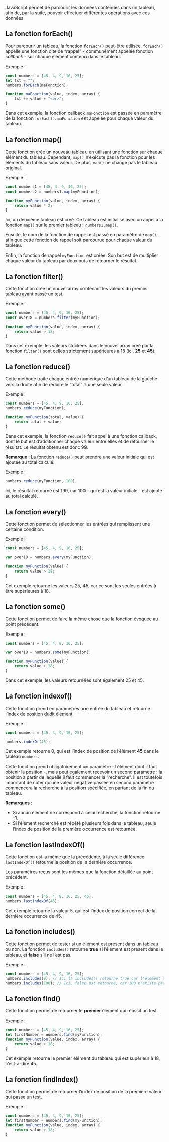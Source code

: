 JavaScript permet de parcourir les données contenues dans un tableau, afin de, par la suite, pouvoir effectuer différentes opérations avec ces données.

## La fonction forEach()

Pour parcourir un tableau, la fonction ```forEach()``` peut-être utilisée. ```forEach()``` appelle une fonction dite de “rappel” - communément appelée fonction *callback* - sur chaque élément contenu dans le tableau.

Exemple :

```js
const numbers = [45, 4, 9, 16, 25];
let txt = "";
numbers.forEach(maFonction);

function maFonction(value, index, array) {
    txt += value + "<br>";
}
```

Dans cet exemple, la fonction callback ```maFonction``` est passée en paramètre de la fonction ```forEach()```. ```maFonction``` est appelée pour chaque valeur du tableau.

## La fonction map()

Cette fonction crée un nouveau tableau en utilisant une fonction sur chaque élément du tableau. Cependant, ```map()``` n’exécute pas la fonction pour les éléments du tableau sans valeur. De plus, ```map()``` ne change pas le tableau original.

Exemple :

```js
const numbers1 = [45, 4, 9, 16, 25];
const numbers2 = numbers1.map(myFunction);

function myFunction(value, index, array) {
    return value * 2;
}
```

Ici, un deuxième tableau est créé. Ce tableau est initialisé avec un appel à la fonction ```map()``` sur le premier tableau : ```numbers1.map()```.

Ensuite, le nom de la fonction de rappel est passé en paramètre de ```map()```, afin que cette fonction de rappel soit parcourue pour chaque valeur du tableau. 

Enfin, la fonction de rappel ```myFunction``` est créée. Son but est de multiplier chaque valeur du tableau par deux puis de retourner le résultat.

## La fonction filter()

Cette fonction crée un nouvel array contenant les valeurs du premier tableau ayant passé un test. 

Exemple :

```js
const numbers = [45, 4, 9, 16, 25];
const over18 = numbers.filter(myFunction);

function myFunction(value, index, array) {
    return value > 18;
}
```

Dans cet exemple, les valeurs stockées dans le nouvel array créé par la fonction ```filter()``` sont celles strictement supérieures à 18 (ici, **25** et **45**).

## La fonction reduce()

Cette méthode traite chaque entrée numérique d’un tableau de la gauche vers la droite afin de réduire le “total” à une seule valeur.

Exemple :

```js
const numbers = [45, 4, 9, 16, 25];
numbers.reduce(myFunction);

function myFunction(total, value) {
    return total + value;
}
```

Dans cet exemple, la fonction ```reduce()``` fait appel à une fonction callback, dont le but est d’additionner chaque valeur entre elles et de retourner le résultat. Le résultat obtenu est donc 99.

__Remarque__ : La fonction ```reduce()``` peut prendre une valeur initiale qui est ajoutée au total calculé. 

Exemple :

```js
numbers.reduce(myFunction, 100);
```

Ici, le résultat retourné est 199, car 100 - qui est la valeur initiale - est ajouté au total calculé.

## La fonction every()

Cette fonction permet de sélectionner les entrées qui remplissent une certaine condition.

Exemple :

```js
const numbers = [45, 4, 9, 16, 25];

var over18 = numbers.every(myFunction);

function myFunction(value) {
	return value > 18;
}
```

Cet exemple retourne les valeurs 25, 45, car ce sont les seules entrées à être supérieures à 18.

## La fonction some()

Cette fonction permet de faire la même chose que la fonction évoquée au point précédent.

Exemple :

```js
const numbers = [45, 4, 9, 16, 25];

var over18 = numbers.some(myFunction);

function myFunction(value) {
	return value > 18;
}
```

Dans cet exemple, les valeurs retournées sont également 25 et 45.

## La fonction indexof()

Cette fonction prend en paramètres une entrée du tableau et retourne l’index de position dudit élément.

Exemple :

```js
const numbers = [45, 4, 9, 16, 25];

numbers.indexOf(45);
```

Cet exemple retourne 0, qui est l’index de position de l’élément **45** dans le tableau ```numbers```.

Cette fonction prend obligatoirement un paramètre - l’élément dont il faut obtenir la position -, mais peut également recevoir un second paramètre : la position à partir de laquelle il faut commencer la “recherche”. Il est toutefois important de noter qu’une valeur négative passée en second paramètre commencera la recherche à la position spécifiée, en partant de la fin du tableau. 

__Remarques__ :

- Si aucun élément ne correspond à celui recherché, la fonction retourne **-1**.
- Si l’élément recherché est répété plusieurs fois dans le tableau, seule l’index de position de la première occurrence est retournée.

## La fonction lastIndexOf()

Cette fonction est la même que la précédente, à la seule différence ```lastIndexOf()``` retourne la position de la dernière occurrence. 

Les paramètres reçus sont les mêmes que la fonction détaillée au point précédent.

Exemple :

```js
const numbers = [45, 4, 9, 16, 25, 45];
numbers.lastIndexOf(45);
```

Cet exemple retourne la valeur 5, qui est l’index de position correct de la dernière occurrence de 45.

## La fonction includes()

Cette fonction permet de tester si un élément est présent dans un tableau ou non. La fonction ```includes()``` retourne **true** si l’élément est présent dans le tableau, et **false** s’il ne l’est pas. 

Exemple :

```js
const numbers = [45, 4, 9, 16, 25];
numbers.includes(9); // Ici la includes() retourne true car l'élément 9 est bien présent dans le tableau
numbers.includes(100); // Ici, false est retourné, car 100 n'existe pas dans le tableau.
```

## La fonction find()

Cette fonction permet de retourner le **premier** élément qui réussit un test.

Exemple :

```js
const numbers = [45, 4, 9, 16, 25];
let firstNumber = numbers.find(myFunction);
function myFunction(value, index, array) {
	return value > 18;
}
```

Cet exemple retourne le premier élément du tableau qui est supérieur à 18, c’est-à-dire 45.

## La fonction findIndex()

Cette fonction permet de retourner l’index de position de la première valeur qui passe un test.

Exemple :

```js
const numbers = [45, 4, 9, 16, 25];
let firstNumber = numbers.find(myFunction);
function myFunction(value, index, array) {
	return value > 18;
}
```